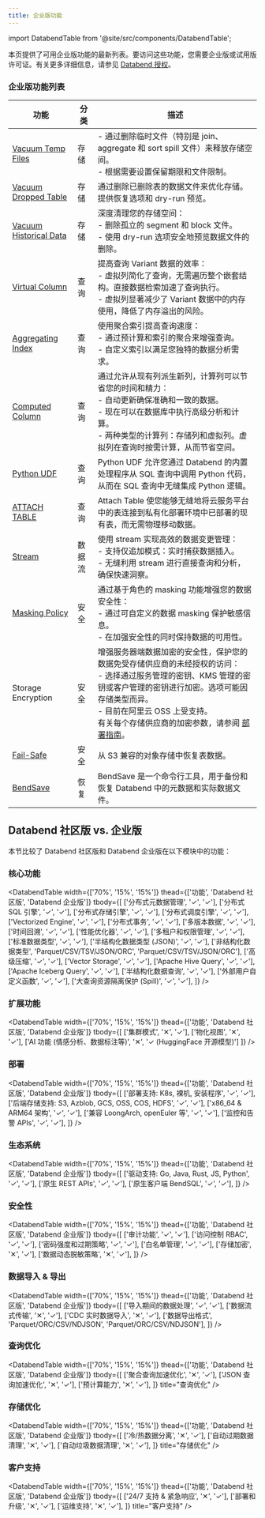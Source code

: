 ```yaml
---
title: 企业版功能
---
```


import DatabendTable from '@site/src/components/DatabendTable';

本页提供了可用企业版功能的最新列表。要访问这些功能，您需要企业版或试用版许可证。有关更多详细信息，请参见 [Databend 授权](20-license.md)。

### 企业版功能列表


| 功能                                                                             | 分类           | 描述                                                                                                                                                                                                                                                                                                                                                                                                                                                              |
| ---------------------------------------------------------------------------------- | -------------- | ------------------------------------------------------------------------------------------------------------------------------------------------------------------------------------------------------------------------------------------------------------------------------------------------------------------------------------------------------------------------------------------------------------------------------------------------------------------------ |
| [Vacuum Temp Files](/sql/sql-commands/administration-cmds/vacuum-temp-files)      | 存储           | - 通过删除临时文件（特别是 join、aggregate 和 sort spill 文件）来释放存储空间。<br/>- 根据需要设置保留期限和文件限制。                                                                                                                                                                                                                                                                                                                             |
| [Vacuum Dropped Table](/sql/sql-commands/ddl/table/vacuum-drop-table)             | 存储           | 通过删除已删除表的数据文件来优化存储。提供恢复选项和 dry-run 预览。                                                                                                                                                                                                                                                                                                                                                                                             |
| [Vacuum Historical Data](/sql/sql-commands/ddl/table/vacuum-table)                | 存储           | 深度清理您的存储空间：<br/>- 删除孤立的 segment 和 block 文件。<br/>- 使用 dry-run 选项安全地预览数据文件的删除。                                                                                                                                                                                                                                                                                                                    |
| [Virtual Column](/sql/sql-commands/ddl/virtual-column)                            | 查询           | 提高查询 Variant 数据的效率：<br/>- 虚拟列简化了查询，无需遍历整个嵌套结构。直接数据检索加速了查询执行。<br/>- 虚拟列显著减少了 Variant 数据中的内存使用，降低了内存溢出的风险。                                                                                                                                                                                                                                                                                 |
| [Aggregating Index](/sql/sql-commands/ddl/aggregating-index)                      | 查询           | 使用聚合索引提高查询速度：<br/>- 通过预计算和索引的聚合来增强查询。<br/>- 自定义索引以满足您独特的数据分析需求。                                                                                                                                                                                                                                                                                                                                   |
| [Computed Column](/sql/sql-commands/ddl/table/ddl-create-table#computed-columns)  | 查询           | 通过允许从现有列派生新列，计算列可以节省您的时间和精力：<br/>- 自动更新确保准确和一致的数据。<br/>- 现在可以在数据库中执行高级分析和计算。<br/>- 两种类型的计算列：存储列和虚拟列。虚拟列在查询时按需计算，从而节省空间。                                                                                                                                                                                                          |
| [Python UDF](/guides/query/udf#python-requires-databend-enterprise)               | 查询           | Python UDF 允许您通过 Databend 的内置处理程序从 SQL 查询中调用 Python 代码，从而在 SQL 查询中无缝集成 Python 逻辑。                                                                                                                                                                                                                                                                                                   |
| [ATTACH TABLE](/sql/sql-commands/ddl/table/attach-table)                          | 查询           | Attach Table 使您能够无缝地将云服务平台中的表连接到私有化部署环境中已部署的现有表，而无需物理移动数据。                                                                                                                                                                                                                                                                                                    |
| [Stream](/sql/sql-commands/ddl/stream)                                            | 数据流         | 使用 stream 实现高效的数据变更管理：<br/>- 支持仅追加模式：实时捕获数据插入。<br/>- 无缝利用 stream 进行直接查询和分析，确保快速洞察。                                                                                                                                                                                                                                                                                                           |
| [Masking Policy](/sql/sql-commands/ddl/mask-policy/)                              | 安全           | 通过基于角色的 masking 功能增强您的数据安全性：<br/>- 通过可自定义的数据 masking 保护敏感信息。<br/>- 在加强安全性的同时保持数据的可用性。                                                                                                                                                                                                                                                                           |
| Storage Encryption                                                                | 安全           | 增强服务器端数据加密的安全性，保护您的数据免受存储供应商的未经授权的访问：<br/>- 选择通过服务管理的密钥、KMS 管理的密钥或客户管理的密钥进行加密。选项可能因存储类型而异。<br/>- 目前在阿里云 OSS 上受支持。<br/>有关每个存储供应商的加密参数，请参阅 [部署指南](../../10-deploy/01-deploy/01-non-production/01-deploying-databend.md)。 |
| [Fail-Safe](/guides/security/fail-safe)                                           | 安全           | 从 S3 兼容的对象存储中恢复表数据。                                                                                                                                                                                                                                                                                                                                                                                                                    |
| [BendSave](/guides/data-management/data-recovery#bendsave) |  恢复 | BendSave 是一个命令行工具，用于备份和恢复 Databend 中的元数据和实际数据文件。 |

## Databend 社区版 vs. 企业版

本节比较了 Databend 社区版和 Databend 企业版在以下模块中的功能：

### 核心功能

<DatabendTable
width={['70%', '15%', '15%']}
thead={['功能', 'Databend 社区版', 'Databend 企业版']}
tbody={[
['分布式元数据管理', '✓', '✓'],
['分布式 SQL 引擎', '✓', '✓'],
['分布式存储引擎', '✓', '✓'],
['分布式调度引擎', '✓', '✓'],
['Vectorized Engine', '✓', '✓'],
['分布式事务', '✓', '✓'],
['多版本数据', '✓', '✓'],
['时间回溯', '✓', '✓'],
['性能优化器', '✓', '✓'],
['多租户和权限管理', '✓', '✓'],
['标准数据类型', '✓', '✓'],
['半结构化数据类型 (JSON)', '✓', '✓'],
['非结构化数据类型', 'Parquet/CSV/TSV/JSON/ORC', 'Parquet/CSV/TSV/JSON/ORC'],
['高级压缩', '✓', '✓'],
['Vector Storage', '✓', '✓'],
['Apache Hive Query', '✓', '✓'],
['Apache Iceberg Query', '✓', '✓'],
['半结构化数据查询', '✓', '✓'],
['外部用户自定义函数', '✓', '✓'],
['大查询资源隔离保护 (Spill)', '✓', '✓'],
]}
/>

### 扩展功能

<DatabendTable
width={['70%', '15%', '15%']}
thead={['功能', 'Databend 社区版', 'Databend 企业版']}
tbody={[
['集群模式', '✕', '✓'],
['物化视图', '✕', '✓'],
['AI 功能 (情感分析、数据标注等)', '✕', '✓ (HuggingFace 开源模型)']
]}
/>

### 部署

<DatabendTable
width={['70%', '15%', '15%']}
thead={['功能', 'Databend 社区版', 'Databend 企业版']}
tbody={[
['部署支持: K8s, 裸机, 安装程序', '✓', '✓'],
['后端存储支持: S3, Azblob, GCS, OSS, COS, HDFS', '✓', '✓'],
['x86_64 & ARM64 架构', '✓', '✓'],
['兼容 LoongArch, openEuler 等', '✓', '✓'],
['监控和告警 APIs', '✓', '✓'],
]}
/>

### 生态系统

<DatabendTable
width={['70%', '15%', '15%']}
thead={['功能', 'Databend 社区版', 'Databend 企业版']}
tbody={[
['驱动支持: Go, Java, Rust, JS, Python', '✓', '✓'],
['原生 REST APIs', '✓', '✓'],
['原生客户端 BendSQL', '✓', '✓'],
]}
/>

### 安全性

<DatabendTable
width={['70%', '15%', '15%']}
thead={['功能', 'Databend 社区版', 'Databend 企业版']}
tbody={[
['审计功能', '✓', '✓'],
['访问控制 RBAC', '✓', '✓'],
['密码强度和过期策略', '✓', '✓'],
['白名单管理', '✓', '✓'],
['存储加密', '✕', '✓'],
['数据动态脱敏策略', '✕', '✓'],
]}
/>

### 数据导入 & 导出

<DatabendTable
width={['70%', '15%', '15%']}
thead={['功能', 'Databend 社区版', 'Databend 企业版']}
tbody={[
['导入期间的数据处理', '✓', '✓'],
['数据流式传输', '✕', '✓'],
['CDC 实时数据导入', '✕', '✓'],
['数据导出格式', 'Parquet/ORC/CSV/NDJSON', 'Parquet/ORC/CSV/NDJSON'],
]}
/>

### 查询优化

<DatabendTable
width={['70%', '15%', '15%']}
thead={['功能', 'Databend 社区版', 'Databend 企业版']}
tbody={[
['聚合查询加速优化', '✕', '✓'],
['JSON 查询加速优化', '✕', '✓'],
['预计算能力', '✕', '✓'],
]}
title="查询优化"
/>

### 存储优化

<DatabendTable
width={['70%', '15%', '15%']}
thead={['功能', 'Databend 社区版', 'Databend 企业版']}
tbody={[
['冷/热数据分离', '✕', '✓'],
['自动过期数据清理', '✕', '✓'],
['自动垃圾数据清理', '✕', '✓'],
]}
title="存储优化"
/>

### 客户支持

<DatabendTable
width={['70%', '15%', '15%']}
thead={['功能', 'Databend 社区版', 'Databend 企业版']}
tbody={[
['24/7 支持 & 紧急响应', '✕', '✓'],
['部署和升级', '✕', '✓'],
['运维支持', '✕', '✓'],
]}
title="客户支持"
/>
